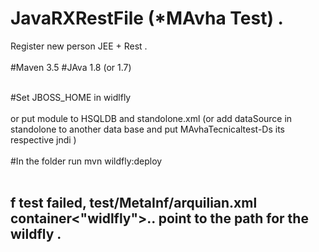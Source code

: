 # JavaRXRestFile (*MAvha Test) . 
Register new person JEE + Rest .
<br></br>
#Maven 3.5 #JAva 1.8 (or 1.7)
<br></br>

#Set JBOSS_HOME in widlfly <br></br>
or put module to HSQLDB and standolone.xml (or add dataSource in standolone to another data base and put MAvhaTecnicaltest-Ds its respective jndi )
<br></br>
#In the folder run mvn wildfly:deploy 
<br></br>
## f test failed, test/MetaInf/arquilian.xml container<"widlfly">.. point to the path for the wildfly .
